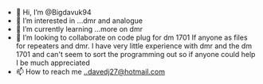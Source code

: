 - 👋 Hi, I’m @Bigdavuk94
- 👀 I’m interested in ...dmr and analogue 
- 🌱 I’m currently learning ...more on dmr 
- 💞️ I’m looking to collaborate on code plug for dm 1701
If anyone as files for repeaters and dmr. I have very little  experience with dmr and the dm 1701 and can't seem to sort the  programming out so if anyone could help I be much appreciated 
- 📫 How to reach me ..davedj27@hotmail.com 

<!---
Bigdavuk94/Bigdavuk94 is a ✨ special ✨ repository because its `README.md` (this file) appears on your GitHub profile.
You can click the Preview link to take a look at your changes.
--->
